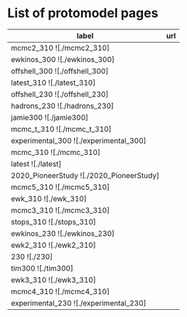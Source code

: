 # List of protomodel pages

|     **label**     |     **url**     |
|-------------------|-----------------|
| mcmc2_310 ![./mcmc2_310] |
| ewkinos_300 ![./ewkinos_300] |
| offshell_300 ![./offshell_300] |
| latest_310 ![./latest_310] |
| offshell_230 ![./offshell_230] |
| hadrons_230 ![./hadrons_230] |
| jamie300 ![./jamie300] |
| mcmc_t_310 ![./mcmc_t_310] |
| experimental_300 ![./experimental_300] |
| mcmc_310 ![./mcmc_310] |
| latest ![./latest] |
| 2020_PioneerStudy ![./2020_PioneerStudy] |
| mcmc5_310 ![./mcmc5_310] |
| ewk_310 ![./ewk_310] |
| mcmc3_310 ![./mcmc3_310] |
| stops_310 ![./stops_310] |
| ewkinos_230 ![./ewkinos_230] |
| ewk2_310 ![./ewk2_310] |
| 230 ![./230] |
| tim300 ![./tim300] |
| ewk3_310 ![./ewk3_310] |
| mcmc4_310 ![./mcmc4_310] |
| experimental_230 ![./experimental_230] |

